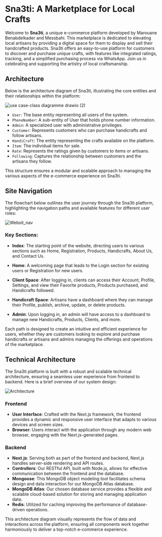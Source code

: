 # Sna3ti: A Marketplace for Local Crafts

Welcome to **Sna3ti**, a unique e-commerce platform developed by Marouane Benabdelkader and Messbahi. 
This marketplace is dedicated to elevating local artisans by providing a digital space for them to display and sell their handcrafted products. Sna3ti offers an easy-to-use platform for customers to discover and purchase unique crafts, with features like integrated ratings, tracking, and a simplified purchasing process via WhatsApp. 
Join us in celebrating and supporting the artistry of local craftsmanship.


## Architecture

Below is the architecture diagram of Sna3ti, illustrating the core entities and their relationships within the platform:


![use case-class diagramme drawio (2)](https://github.com/MarouaneBenabdelkader/sa3ti-Marketplace/assets/116631044/9c55c08e-35f6-4f47-95c4-e96aa047dc11)



- `User`: The base entity representing all users of the system.
- `PhoneNumber`: A sub-entity of User that holds phone number information.
- `Admin`: A specialized user with administrative privileges.
- `Customer`: Represents customers who can purchase handicrafts and follow artisans.
- `HandiCraft`: The entity representing the crafts available on the platform.
- `Item`: The individual items for sale.
- `Rate`: Represents the ratings given by customers to items or artisans.
- `Following`: Captures the relationship between customers and the artisans they follow.

This structure ensures a modular and scalable approach to managing the various aspects of the e-commerce experience on Sna3ti.

## Site Navigation

The flowchart below outlines the user journey through the Sna3ti platform, highlighting the navigation paths and available features for different user roles:

![Websit_nav](https://github.com/MarouaneBenabdelkader/sa3ti-Marketplace/assets/116631044/151f4f5e-9268-41b5-9df5-d4aadd50f03e)


### Key Sections:

- **Index**: The starting point of the website, directing users to various sections such as Home, Registration, Products, Handicrafts, About Us, and Contact Us.

- **Home**: A welcoming page that leads to the Login section for existing users or Registration for new users.

- **Client Space**: After logging in, clients can access their Account, Profile, Settings, and view their Favorite products, Products purchased, and Handicrafts followed.

- **Handicraft Space**: Artisans have a dashboard where they can manage their Profile, publish, archive, update, or delete products.

- **Admin**: Upon logging in, an admin will have access to a dashboard to manage new Handicrafts, Products, Clients, and more.

Each path is designed to create an intuitive and efficient experience for users, whether they are customers looking to explore and purchase handicrafts or artisans and admins managing the offerings and operations of the marketplace.


## Technical Architecture

The Sna3ti platform is built with a robust and scalable technical architecture, ensuring a seamless user experience from frontend to backend. Here is a brief overview of our system design:

![Architecture](https://github.com/MarouaneBenabdelkader/sa3ti-Marketplace/assets/116631044/e531363f-085c-4071-8595-a8d618fa0d8c)

### Frontend

- **User Interface**: Crafted with the Next.js framework, the frontend provides a dynamic and responsive user interface that adapts to various devices and screen sizes.
- **Browser**: Users interact with the application through any modern web browser, engaging with the Next.js-generated pages.

### Backend

- **Next.js**: Serving both as part of the frontend and backend, Next.js handles server-side rendering and API routes.
- **Controllers**: Our RESTful API, built with Node.js, allows for effective communication between the frontend and the database.
- **Mongoose**: This MongoDB object modeling tool facilitates schema design and data interaction for our MongoDB Atlas database.
- **MongoDB Atlas**: Our chosen database service provides a flexible and scalable cloud-based solution for storing and managing application data.
- **Redis**: Utilized for caching improving the performance of database-driven operations.

This architecture diagram visually represents the flow of data and interactions across the platform, ensuring all components work together harmoniously to deliver a top-notch e-commerce experience.

